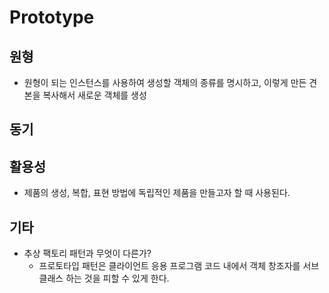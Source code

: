# Prototype

## 원형
* 원형이 되는 인스턴스를 사용하여 생성할 객체의 종류를 명시하고,
	이렇게 만든 견본을 복사해서 새로운 객체를 생성


## 동기


## 활용성
* 제품의 생성, 복합, 표현 방법에 독립적인 제품을 만들고자 할 때 사용된다.


## 기타
* 추상 팩토리 패턴과 무엇이 다른가?
	- 프로토타입 패턴은 클라이언트 응용 프로그램 코드 내에서 객체 창조자를
	서브 클래스 하는 것을 피할 수 있게 한다.
